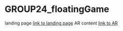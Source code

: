 # GROUP24_floatingGame

landing page [link to landing page](index.html)
AR content [link to AR](index-AR.html)
